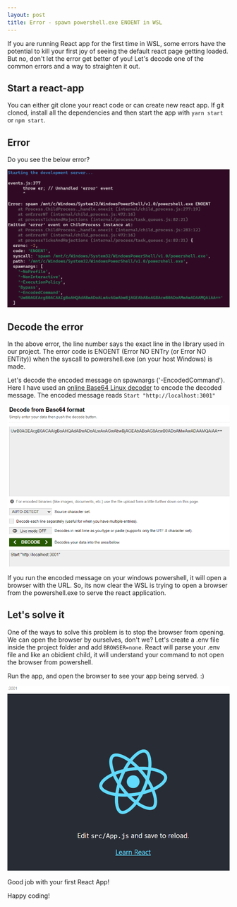 ```yaml
---
layout: post
title: Error - spawn powershell.exe ENOENT in WSL
---
```


If you are running React app for the first time in WSL, some errors have the potential to kill your first joy of seeing the default react page getting loaded. But no, don't let the error get better of you! Let's decode one of the common errors and a way to straighten it out.


## Start a react-app
You can either git clone your react code or can create new react app. If git cloned, install all the dependencies and then start the app with ```yarn start``` or ```npm start```.

## Error 
Do you see the below error?

![Error](/images/error_powershell.png)


## Decode the error
In the above error, the line number says the exact line in the library used in our project. The error code is ENOENT (Error NO ENTry (or Error NO ENTity)) when the syscall to powershell.exe (on your host Windows) is made. 

Let's decode the encoded message on spawnargs ('-EncodedCommand'). Here I have used an [online Base64 Linux decoder](https://www.base64decode.org/)  to encode the decoded message. The encoded message reads ```Start "http://localhost:3001"```

![EncodedMessage](/images/base64.png)

If you run the encoded message on your windows powershell, it will open a browser with the URL. So, its now clear the WSL is trying to open a browser from the powershell.exe to serve the react application. 

## Let's solve it
One of the ways to solve this problem is to stop the browser from opening. We can open the browser by ourselves, don't we?
Let's create a .env file inside the project folder and add ```BROWSER=none```. React will parse your .env file and like an obidient child, it will understand your command to not open the browser from powershell. 

Run the app, and open the browser to see your app being served. :)

![ReactApp](/images/reactapp.png)

Good job with your first React App!

Happy coding!
